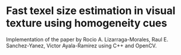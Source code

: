 # Fast texel size estimation in visual texture using homogeneity cues

Implementation of the paper by Rocio A. Lizarraga-Morales, Raul E. Sanchez-Yanez, Victor Ayala-Ramirez using C++ and OpenCV.
